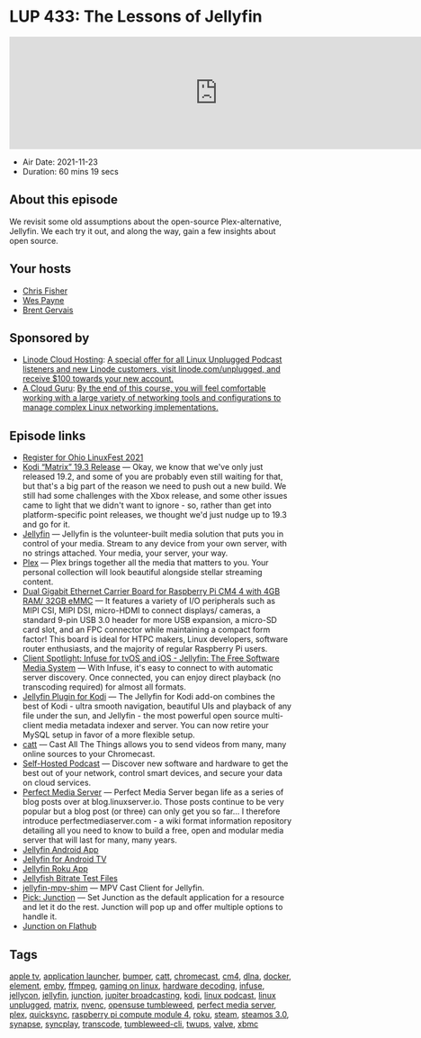 # LUP 433: The Lessons of Jellyfin

<iframe src="https://player.fireside.fm/v2/RUkczH-V+P__3kq-1?theme=dark" width="740" height="200" frameborder="0" scrolling="no"></iframe>

* Air Date: 2021-11-23
* Duration: 60 mins 19 secs

## About this episode

We revisit some old assumptions about the open-source Plex-alternative, Jellyfin. We each try it out, and along the way, gain a few insights about open source.

## Your hosts
* [Chris Fisher](https://linuxunplugged.com/hosts/chrislas)
* [Wes Payne](https://linuxunplugged.com/hosts/wes)
* [Brent Gervais](https://linuxunplugged.com/hosts/brent)

## Sponsored by

  * [Linode Cloud Hosting](https://linode.com/unplugged): [A special offer for all Linux Unplugged Podcast listeners and new Linode customers, visit linode.com/unplugged, and receive $100 towards your new account. ](https://linode.com/unplugged)
  * [A Cloud Guru](https://linuxacademy.com/cp/modules/view/id/262/?utm_source=jupiter&utm_medium=cpc): [By the end of this course, you will feel comfortable working with a large variety of networking tools and configurations to manage complex Linux networking implementations.](https://linuxacademy.com/cp/modules/view/id/262/?utm_source=jupiter&utm_medium=cpc)



## Episode links

  * [Register for Ohio LinuxFest 2021](https://www.linux.com/audience/enthusiast/register-for-ohio-linuxfest-2021/ "Register for Ohio LinuxFest 2021")
  * [Kodi “Matrix” 19.3 Release](https://kodi.tv/article/kodi-matrix-19-3-release/ "Kodi “Matrix” 19.3 Release") — Okay, we know that we've only just released 19.2, and some of you are probably even still waiting for that, but that's a big part of the reason we need to push out a new build. We still had some challenges with the Xbox release, and some other issues came to light that we didn't want to ignore - so, rather than get into platform-specific point releases, we thought we'd just nudge up to 19.3 and go for it.
  * [Jellyfin](https://jellyfin.org/ "Jellyfin") — Jellyfin is the volunteer-built media solution that puts you in control of your media. Stream to any device from your own server, with no strings attached. Your media, your server, your way.
  * [Plex](https://www.plex.tv/ "Plex") — Plex brings together all the media that matters to you. Your personal collection will look beautiful alongside stellar streaming content.
  * [Dual Gigabit Ethernet Carrier Board for Raspberry Pi CM4 4 with 4GB RAM/ 32GB eMMC](https://www.seeedstudio.com/Dual-GbE-Carrier-Board-with-4GB-RAM-32GB-eMMC-RPi-CM-4-p-4898.html "Dual Gigabit Ethernet Carrier Board for Raspberry Pi CM4 4 with 4GB RAM/ 32GB eMMC") — It features a variety of I/O peripherals such as MIPI CSI, MIPI DSI, micro-HDMI to connect displays/ cameras, a standard 9-pin USB 3.0 header for more USB expansion, a micro-SD card slot, and an FPC connector while maintaining a compact form factor! This board is ideal for HTPC makers, Linux developers, software router enthusiasts, and the majority of regular Raspberry Pi users.
  * [Client Spotlight: Infuse for tvOS and iOS - Jellyfin: The Free Software Media System](https://jellyfin.org/posts/client-infuse/ "Client Spotlight: Infuse for tvOS and iOS - Jellyfin: The Free Software Media System") — With Infuse, it's easy to connect to with automatic server discovery. Once connected, you can enjoy direct playback (no transcoding required) for almost all formats.
  * [Jellyfin Plugin for Kodi](https://github.com/jellyfin/jellyfin-kodi "Jellyfin Plugin for Kodi") — The Jellyfin for Kodi add-on combines the best of Kodi - ultra smooth navigation, beautiful UIs and playback of any file under the sun, and Jellyfin - the most powerful open source multi-client media metadata indexer and server. You can now retire your MySQL setup in favor of a more flexible setup.
  * [catt](https://github.com/skorokithakis/catt "catt") — Cast All The Things allows you to send videos from many, many online sources to your Chromecast.
  * [Self-Hosted Podcast](https://selfhosted.show/ "Self-Hosted Podcast") — Discover new software and hardware to get the best out of your network, control smart devices, and secure your data on cloud services.
  * [Perfect Media Server](https://perfectmediaserver.com/ "Perfect Media Server") — Perfect Media Server began life as a series of blog posts over at blog.linuxserver.io. Those posts continue to be very popular but a blog post (or three) can only get you so far... I therefore introduce perfectmediaserver.com - a wiki format information repository detailing all you need to know to build a free, open and modular media server that will last for many, many years.
  * [Jellyfin Android App](https://play.google.com/store/apps/details?id=org.jellyfin.mobile&hl=en_US&gl=US "Jellyfin Android App")
  * [Jellyfin for Android TV](https://play.google.com/store/apps/details?id=org.jellyfin.androidtv&hl=en_US&gl=US "Jellyfin for Android TV")
  * [Jellyfin Roku App](https://channelstore.roku.com/details/cc5e559d08d9ec87c5f30dcebdeebc12/jellyfin "Jellyfin Roku App")
  * [Jellyfish Bitrate Test Files](https://jell.yfish.us/ "Jellyfish Bitrate Test Files")
  * [jellyfin-mpv-shim](https://github.com/jellyfin/jellyfin-mpv-shim "jellyfin-mpv-shim") — MPV Cast Client for Jellyfin.
  * [Pick: Junction](https://github.com/sonnyp/Junction "Pick: Junction") — Set Junction as the default application for a resource and let it do the rest. Junction will pop up and offer multiple options to handle it.
  * [Junction on Flathub](https://flathub.org/apps/details/re.sonny.Junction "Junction on Flathub")



## Tags

[apple tv](https://linuxunplugged.com/tags/apple%20tv), [application launcher](https://linuxunplugged.com/tags/application%20launcher), [bumper](https://linuxunplugged.com/tags/bumper), [catt](https://linuxunplugged.com/tags/catt), [chromecast](https://linuxunplugged.com/tags/chromecast), [cm4](https://linuxunplugged.com/tags/cm4), [dlna](https://linuxunplugged.com/tags/dlna), [docker](https://linuxunplugged.com/tags/docker), [element](https://linuxunplugged.com/tags/element), [emby](https://linuxunplugged.com/tags/emby), [ffmpeg](https://linuxunplugged.com/tags/ffmpeg), [gaming on linux](https://linuxunplugged.com/tags/gaming%20on%20linux), [hardware decoding](https://linuxunplugged.com/tags/hardware%20decoding), [infuse](https://linuxunplugged.com/tags/infuse), [jellycon](https://linuxunplugged.com/tags/jellycon), [jellyfin](https://linuxunplugged.com/tags/jellyfin), [junction](https://linuxunplugged.com/tags/junction), [jupiter broadcasting](https://linuxunplugged.com/tags/jupiter%20broadcasting), [kodi](https://linuxunplugged.com/tags/kodi), [linux podcast](https://linuxunplugged.com/tags/linux%20podcast), [linux unplugged](https://linuxunplugged.com/tags/linux%20unplugged), [matrix](https://linuxunplugged.com/tags/matrix), [nvenc](https://linuxunplugged.com/tags/nvenc), [opensuse tumbleweed](https://linuxunplugged.com/tags/opensuse%20tumbleweed), [perfect media server](https://linuxunplugged.com/tags/perfect%20media%20server), [plex](https://linuxunplugged.com/tags/plex), [quicksync](https://linuxunplugged.com/tags/quicksync), [raspberry pi compute module 4](https://linuxunplugged.com/tags/raspberry%20pi%20compute%20module%204), [roku](https://linuxunplugged.com/tags/roku), [steam](https://linuxunplugged.com/tags/steam), [steamos 3.0](https://linuxunplugged.com/tags/steamos%203.0), [synapse](https://linuxunplugged.com/tags/synapse), [syncplay](https://linuxunplugged.com/tags/syncplay), [transcode](https://linuxunplugged.com/tags/transcode), [tumbleweed-cli](https://linuxunplugged.com/tags/tumbleweed-cli), [twups](https://linuxunplugged.com/tags/twups), [valve](https://linuxunplugged.com/tags/valve), [xbmc](https://linuxunplugged.com/tags/xbmc)